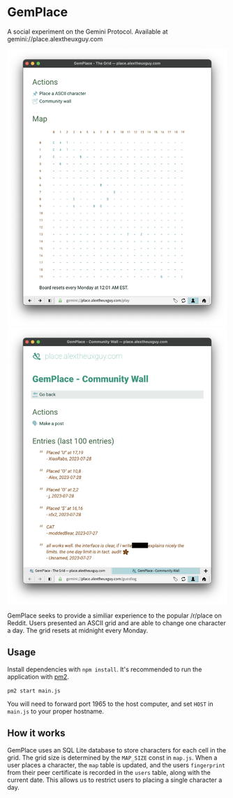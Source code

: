 # GemPlace

A social experiment on the Gemini Protocol. Available at gemini://place.alextheuxguy.com

![Gemini client showing a grid of ASCII characters](screenshot-1.png)
![Gemini client showing a community message board](screenshot-2.png)

GemPlace seeks to provide a similiar experience to the popular /r/place on Reddit. Users presented an ASCII grid and are able to change one character a day. The grid resets at midnight every Monday.

## Usage

Install dependencies with `npm install`. It's recommended to run the application with [pm2](https://pm2.keymetrics.io/docs/usage/quick-start/).

`pm2 start main.js`

You will need to forward port 1965 to the host computer, and set `HOST` in `main.js` to your proper hostname.

## How it works

GemPlace uses an SQL Lite database to store characters for each cell in the grid. The grid size is determined by the `MAP_SIZE` const in `map.js`. When a user places a character, the `map` table is updated, and the users `fingerprint` from their peer certificate is recorded in the `users` table, along with the current date. This allows us to restrict users to placing a single character a day.
